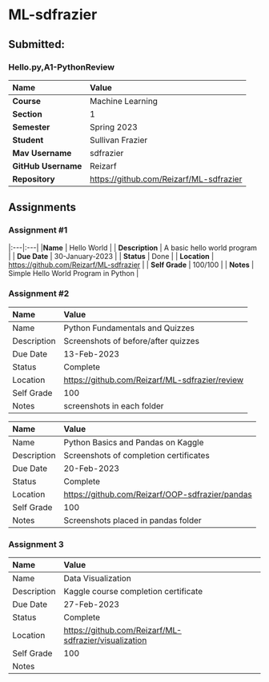 # ML-sdfrazier

## Submitted:
### Hello.py,A1-PythonReview

| Name | Value |
|:---|:---|
| **Course** | Machine Learning |
| **Section** | 1 |
| **Semester** | Spring 2023 |
| **Student** | Sullivan Frazier |
| **Mav Username**            | sdfrazier |
| **GitHub Username**         | Reizarf |
| **Repository**          | https://github.com/Reizarf/ML-sdfrazier |

## Assignments

### Assignment #1
|:---|:---|
|**Name** | Hello World |
| **Description** | A basic hello world program |
| **Due Date** | 30-January-2023 |
| **Status** | Done |
| **Location** | https://github.com/Reizarf/ML-sdfrazier |
| **Self Grade** | 100/100 |
| **Notes** | Simple Hello World Program in Python |

### Assignment #2

| Name | Value |
| :--- | :--- |
| Name | Python Fundamentals and Quizzes |
| Description | Screenshots of before/after quizzes |
| Due Date | 13-Feb-2023 |
| Status | Complete |
| Location | https://github.com/Reizarf/ML-sdfrazier/review |
| Self Grade | 100 |
| Notes | screenshots in each folder |

| Name | Value |
| :--- | :--- |
| Name | Python Basics and Pandas on Kaggle |
| Description | Screenshots of completion certificates |
| Due Date | 20-Feb-2023 |
| Status | Complete |
| Location | https://github.com/Reizarf/OOP-sdfrazier/pandas
| Self Grade | 100 |
| Notes | Screenshots placed in pandas folder|

### Assignment 3
| Name | Value |
| :--- | :--- |
| Name | Data Visualization |
| Description | Kaggle course completion certificate |
| Due Date | 27-Feb-2023 |
| Status | Complete |
| Location | https://github.com/Reizarf/ML-sdfrazier/visualization |
| Self Grade | 100 |
| Notes |
